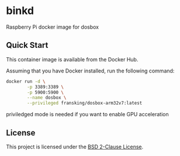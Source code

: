 # binkd
Raspberry Pi docker image for dosbox

## Quick Start

This container image is available from the Docker Hub.

Assuming that you have Docker installed, run the following command:

````bash
docker run -d \
        -p 3389:3389 \
        -p 5900:5900 \
        --name dosbox \
        --privileged fransking/dosbox-arm32v7:latest
````

priviledged mode is needed if you want to enable GPU acceleration

## License 

This project is licensed under the [BSD 2-Clause License](LICENSE).
